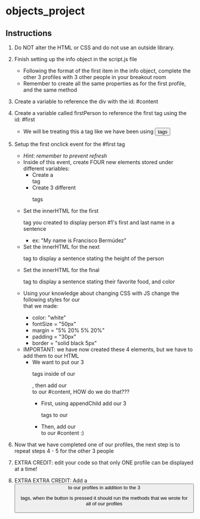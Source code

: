 # objects_project

## Instructions
1. Do NOT alter the HTML or CSS and do not use an outside library.

2. Finish setting up the info object in the script.js file

    - Following the format of the first item in the info object, complete the other 3 profiles with 3 other people in your breakout room
    - Remember to create all the same properties as for the first profile, and the same method 

3. Create a variable to reference the div with the id: #content

4. Create a variable called firstPerson to reference the first <a> tag using the id: #first

    - We will be treating this a tag like we have been using <button> tags

5. Setup the first onclick event for the #first <a> tag

    - *Hint: remember to prevent refresh*
    - Inside of this event, create FOUR new elements stored under different variables:
        - Create a <div> tag
        - Create 3 different <p> tags
    - Set the innerHTML for the first <p> tag you created to display person #1's first and last name in a sentence
        - ex: "My name is Francisco Bermúdez"
    - Set the innerHTML for the next <p> tag to display a sentence stating the height of the person
    - Set the innerHTML for the final <p> tag to display a sentence stating their favorite food, and color
    - Using your knowledge about changing CSS with JS change the following styles for our <div> that we made:
        - color: "white"
        - fontSize = "50px"
        - margin = "5% 20% 5% 20%"
        - padding = "30px"
        - border = "solid black 5px"
    - IMPORTANT: we have now created these 4 elements, but we have to add them to our HTML
        - We want to put our 3 <p> tags inside of our <div>, then add our <div> to our #content, HOW do we do that???
            - First, using appendChild add our 3 <p> tags to our <div>
            - Then, add our <div> to our #content :)

6. Now that we have completed one of our profiles, the next step is to repeat steps 4 - 5 for the other 3 people

7. EXTRA CREDIT: edit your code so that only ONE profile can be displayed at a time!

8. EXTRA EXTRA CREDIT: Add a <button> to our profiles in addition to the 3 <p> tags, when the button is pressed it should run the methods that we wrote for all of our profiles